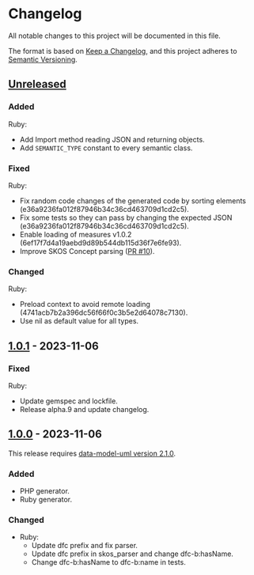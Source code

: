 # Changelog

All notable changes to this project will be documented in this file.

The format is based on [Keep a Changelog](https://keepachangelog.com/en/1.0.0/),
and this project adheres to [Semantic Versioning](https://semver.org/spec/v2.0.0.html).

## [Unreleased]

### Added

Ruby:
- Add Import method reading JSON and returning objects.
- Add `SEMANTIC_TYPE` constant to every semantic class.

### Fixed

Ruby:
- Fix random code changes of the generated code by sorting elements (e36a9236fa012f87946b34c36cd463709d1cd2c5).
- Fix some tests so they can pass by changing the expected JSON (e36a9236fa012f87946b34c36cd463709d1cd2c5).
- Enable loading of measures v1.0.2 (6ef17f7d4a19aebd9d89b544db115d36f7e6fe93).
- Improve SKOS Concept parsing ([PR #10](https://github.com/datafoodconsortium/connector-codegen/pull/10)).

### Changed

Ruby:
- Preload context to avoid remote loading (4741acb7b2a396dc56f66f0c3b5e2d64078c7130).
- Use nil as default value for all types.

## [1.0.1] - 2023-11-06

### Fixed

Ruby:
  - Update gemspec and lockfile.
  - Release alpha.9 and update changelog.

## [1.0.0] - 2023-11-06

This release requires [data-model-uml version 2.1.0](https://github.com/datafoodconsortium/data-model-uml/releases/tag/v2.1.0).

### Added

- PHP generator.
- Ruby generator.

### Changed

- Ruby:
  - Update dfc prefix and fix parser.
  - Update dfc prefix in skos_parser and change dfc-b:hasName.
  - Change dfc-b:hasName to dfc-b:name in tests.

[unreleased]: https://github.com/datafoodconsortium/connector-codegen/compare/v1.0.0...HEAD
[1.0.1]: https://github.com/datafoodconsortium/connector-codegen/compare/v1.0.0...v1.0.1
[1.0.0]: https://github.com/datafoodconsortium/connector-codegen/releases/tag/v1.0.0

